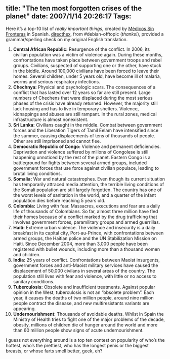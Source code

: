 title: "The ten most forgotten crises of the planet"
date: 2007/1/14 20:26:17
Tags: 
---
<p>Here it&#8217;s a top-10 list of <em>really important things</em>, created by <a target="_blank" href="http://www.msf.es/">Médicos Sin Fronteras</a> in Spanish. <a target="_blank" href="http://apebox.org/">directhex</a>, from #debian-offtopic (<em>thanks!</em>), provided a grammar/spelling check on my original English translation.
</p>
<ol>
<li>
<strong>Central African Republic:</strong> Resurgence of the conflict. In 2006, its civilian population was a victim of violence again. During these months, confrontations have taken place between government troops and rebel groups. Civilians, suspected of supporting one or the other, have stuck in the biddle. Around 100,000 civilians have been forced to leave their homes. Several children, under 5 years old, have become ill of malaria, worms and serious respiratory infections.</li>
<li>
<strong>Chechnya:</strong> Physical and psychologic scars. The consequences of a conflict that has lasted over 12 years so far are still present. Large numbers of Chechens that were displaced during the most serious phases of the crisis have already returned. However, the majority still lack housing and has to live in temporary shelters. Violence, kidnappings and abuses are still rampant. In the rural zones, medical infrastructure is almost nonexistent.</li>
<li>
<strong>Sri Lanka:</strong> Civilians caught in the middle. Combat between government forces and the Liberation Tigers of Tamil Eelam have intensified since the summer, causing displacements of tens of thousands of people. Other are still imprisoned and cannot flee.</li>
<li>
<strong>Democratic Republic of Congo:</strong> Violence and permanent deficiencies. Deprivation and violence suffered by millons of Congolese is still happening unnoticed by the rest of the planet. Eastern Congo is a battleground for fights between several armed groups, included government forces that use force against civilian populace, leading to brutal living conditions.</li>
<li>
<strong>Somalia:</strong> War and natural catastrophes. Even though its current situation has temporarily attraced media attention, the terrible living conditions of the Somali population are still largely forgotten. The country has one of the worst levels of sanitation in the world, and a quarter of the infant population dies before reaching 5 years old.</li>
<li>
<strong>Colombia:</strong> Living with fear. Massacres, executions and fear are a daily life of thousands of Colombians. So far, almost three million have fled their homes because of a conflict marked by the drug trafficking that involves government forces, paramilitary groups and armed guerrillas.</li>
<li>
<strong>Haiti:</strong> Extreme urban violence. The violence and insecurity is a daily breakfast in its capital city, Port-au-Prince, with confrontations between armed groups, the Haitian police and the UN Stabilization Mission on Haiti. Since December 2004, more than 3,000 people have been registered with bullet wounds, including more than a thousand women and children.</li>
<li>
<strong>India:</strong> 25 years of conflict. Confrontations between Maoist insurgents, government forces and anti-Maoist military services have caused the displacement of 50,000 civilans in several areas of the country. The population still lives with fear and violence, with little or no access to sanitary conditions.</li>
<li>
<strong>Tuberculosis:</strong> Obsolete and insufficient treatments. Against popular opinion in the West, tuberculosis is not an &#8220;obsolete problem&#8221;. Each year, it causes the deaths of two million people, around nine million people contract the disease, and new multiresistants variants are appearing.</li>
<li>
<strong>Undernourishment:</strong> Thousands of avoidable deaths. Whilst in Spain the Ministry of Health tries to fight one of the major problems of the decade, obesity, millions of children die of hunger around the world and more than 60 million people show signs of acute undernourishment.</li>
</ol>
<p>
I guess not everything around is a top ten contest on popularity of who&#8217;s the hottest, who&#8217;s the prettiest, who has the longest penis or the biggest breasts, or whose farts smell better, geek, eh? </p>
